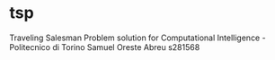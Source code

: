 # tsp

Traveling Salesman Problem solution for Computational Intelligence - Politecnico di Torino
Samuel Oreste Abreu s281568
